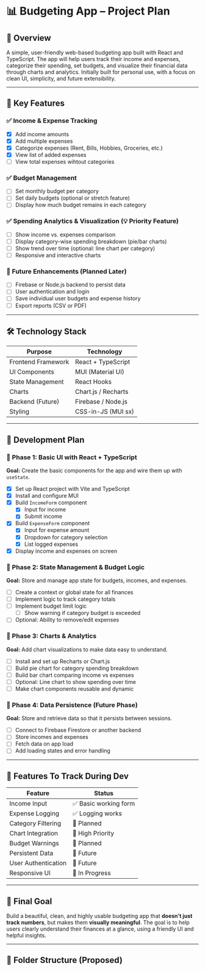 # 📊 Budgeting App – Project Plan

## 🧠 Overview

A simple, user-friendly web-based budgeting app built with React and TypeScript. The app will help users track their income and expenses, categorize their spending, set budgets, and visualize their financial data through charts and analytics. Initially built for personal use, with a focus on clean UI, simplicity, and future extensibility.

---

## 🔑 Key Features

### ✅ Income & Expense Tracking
- [x] Add income amounts
- [x] Add multiple expenses
- [x] Categorize expenses (Rent, Bills, Hobbies, Groceries, etc.)
- [x] View list of added expenses
- [ ] View total expenses wihtout categories

### ✅ Budget Management
- [ ] Set monthly budget per category
- [ ] Set daily budgets (optional or stretch feature)
- [ ] Display how much budget remains in each category

### ✅ Spending Analytics & Visualization (💡 **Priority Feature**)
- [ ] Show income vs. expenses comparison
- [ ] Display category-wise spending breakdown (pie/bar charts)
- [ ] Show trend over time (optional: line chart per category)
- [ ] Responsive and interactive charts

### 🚀 Future Enhancements (Planned Later)
- [ ] Firebase or Node.js backend to persist data
- [ ] User authentication and login
- [ ] Save individual user budgets and expense history
- [ ] Export reports (CSV or PDF)

---

## 🛠️ Technology Stack

| Purpose              | Technology           |
|----------------------|----------------------|
| Frontend Framework   | React + TypeScript   |
| UI Components        | MUI (Material UI)    |
| State Management     | React Hooks          |
| Charts               | Chart.js / Recharts  |
| Backend (Future)     | Firebase / Node.js   |
| Styling              | CSS-in-JS (MUI sx)   |

---

## 📅 Development Plan

### 📍 Phase 1: Basic UI with React + TypeScript
**Goal:** Create the basic components for the app and wire them up with `useState`.

- [x] Set up React project with Vite and TypeScript
- [x] Install and configure MUI
- [x] Build `IncomeForm` component
  - [x] Input for income
  - [x] Submit income
- [x] Build `ExpenseForm` component
  - [x] Input for expense amount
  - [x] Dropdown for category selection
  - [x] List logged expenses
- [x] Display income and expenses on screen

### 📍 Phase 2: State Management & Budget Logic
**Goal:** Store and manage app state for budgets, incomes, and expenses.

- [ ] Create a context or global state for all finances
- [ ] Implement logic to track category totals
- [ ] Implement budget limit logic
  - [ ] Show warning if category budget is exceeded
- [ ] Optional: Ability to remove/edit expenses

### 📍 Phase 3: Charts & Analytics
**Goal:** Add chart visualizations to make data easy to understand.

- [ ] Install and set up Recharts or Chart.js
- [ ] Build pie chart for category spending breakdown
- [ ] Build bar chart comparing income vs expenses
- [ ] Optional: Line chart to show spending over time
- [ ] Make chart components reusable and dynamic

### 📍 Phase 4: Data Persistence (Future Phase)
**Goal:** Store and retrieve data so that it persists between sessions.

- [ ] Connect to Firebase Firestore or another backend
- [ ] Store incomes and expenses
- [ ] Fetch data on app load
- [ ] Add loading states and error handling

---

## 📌 Features To Track During Dev

| Feature                     | Status   |
|-----------------------------|----------|
| Income Input                | ✅ Basic working form |
| Expense Logging             | ✅ Logging works |
| Category Filtering          | 🔲 Planned |
| Chart Integration           | 🔲 High Priority |
| Budget Warnings             | 🔲 Planned |
| Persistent Data             | 🔲 Future |
| User Authentication         | 🔲 Future |
| Responsive UI               | 🔲 In Progress |

---

## 🎯 Final Goal

Build a beautiful, clean, and highly usable budgeting app that **doesn’t just track numbers**, but makes them **visually meaningful**. The goal is to help users clearly understand their finances at a glance, using a friendly UI and helpful insights.

---

## 📂 Folder Structure (Proposed)

